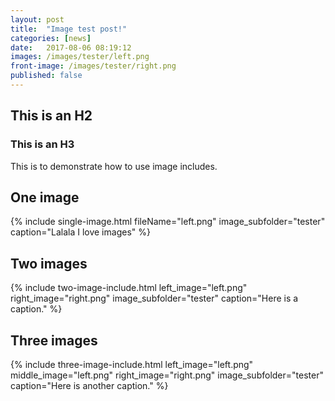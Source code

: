 ```yaml
---
layout: post
title:  "Image test post!"
categories: [news]
date:   2017-08-06 08:19:12
images: /images/tester/left.png
front-image: /images/tester/right.png
published: false
---
```


## This is an H2
### This is an H3

This is to demonstrate how to use image includes.

## One image

{% include single-image.html fileName="left.png" image_subfolder="tester" caption="Lalala I love images" %}

## Two images

{% include two-image-include.html left_image="left.png" right_image="right.png" image_subfolder="tester" caption="Here is a caption." %}

## Three images

{% include three-image-include.html left_image="left.png" middle_image="left.png" right_image="right.png" image_subfolder="tester" caption="Here is another caption." %}
